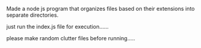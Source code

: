 Made a node js program that organizes files based on their extensions into separate directories.

just run the index.js file for execution......


please make random clutter files before running.....
